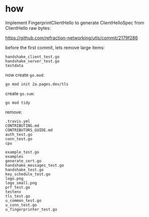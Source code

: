 # how

Implement FingerprintClientHello to generate ClientHelloSpec from ClientHello
raw bytes:

https://github.com/refraction-networking/utls/commit/2179f286

before the first commit, lets remove large items:

~~~
handshake_client_test.go
handshake_server_test.go
testdata
~~~

now create `go.mod`:

~~~
go mod init 2a.pages.dev/tls
~~~

create `go.sum`:

~~~
go mod tidy
~~~

remove:

~~~
.travis.yml
CONTRIBUTING.md
CONTRIBUTORS_GUIDE.md
auth_test.go
conn_test.go
cpu

example_test.go
examples
generate_cert.go
handshake_messages_test.go
handshake_test.go
key_schedule_test.go
logo.png
logo_small.png
prf_test.go
testenv
tls_test.go
u_common_test.go
u_conn_test.go
u_fingerprinter_test.go
~~~
